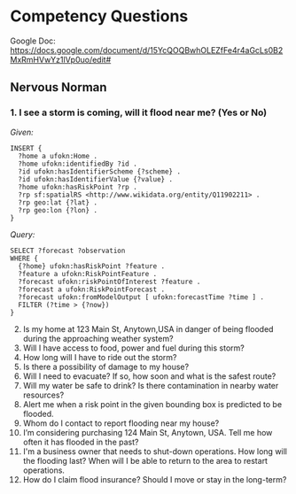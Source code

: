 # Competency Questions

Google Doc: https://docs.google.com/document/d/15YcQOQBwhOLEZfFe4r4aGcLs0B2MxRmHVwYz1lVp0uo/edit#


## Nervous Norman

### 1. I see a storm is coming, will it flood near me? (Yes or No)

_Given:_
```
INSERT {
  ?home a ufokn:Home .
  ?home ufokn:identifiedBy ?id .
  ?id ufokn:hasIdentifierScheme {?scheme} .
  ?id ufokn:hasIdentifierValue {?value} .
  ?home ufokn:hasRiskPoint ?rp .
  ?rp sf:spatialRS <http://www.wikidata.org/entity/Q11902211> .
  ?rp geo:lat {?lat} .
  ?rp geo:lon {?lon} .
}
```

_Query:_
```
SELECT ?forecast ?observation
WHERE {
  {?home} ufokn:hasRiskPoint ?feature .
  ?feature a ufokn:RiskPointFeature .
  ?forecast ufokn:riskPointOfInterest ?feature .
  ?forecast a ufokn:RiskPointForecast .
  ?forecast ufokn:fromModelOutput [ ufokn:forecastTime ?time ] .
  FILTER (?time > {?now})
}
```


2. Is my home at 123 Main St, Anytown,USA in danger of being flooded during the approaching weather system?
3. Will I have access to food, power and fuel during this storm?
4. How long will I have to ride out the storm?
5. Is there a possibility of damage to my house?
6. Will I need to evacuate? If so, how soon and what is the safest route?
7. Will my water be safe to drink? Is there contamination in nearby water resources?
8. Alert me when a risk point in the given bounding box is predicted to be flooded.
9. Whom do I contact to report flooding near my house?
10. I’m considering purchasing 124 Main St, Anytown, USA. Tell me how often it has flooded in the past?
11. I'm a business owner that needs to shut-down operations. How long will the flooding last? When will I be able to return to the area to restart operations.
12. How do I claim flood insurance? Should I move or stay in the long-term?
